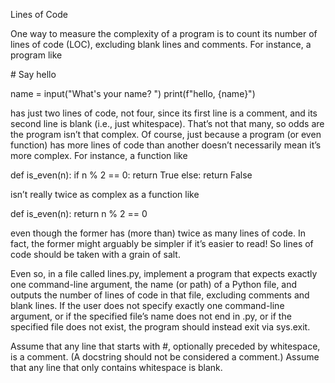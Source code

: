 Lines of Code

One way to measure the complexity of a program is to count its number of lines of code (LOC), excluding blank lines and comments. 
For instance, a program like

 \# Say hello

name = input("What's your name? ")
print(f"hello, {name}")

has just two lines of code, not four, since its first line is a comment, and its second line is blank (i.e., just whitespace). 
That’s not that many, so odds are the program isn’t that complex. Of course, just because a program (or even function) has more 
lines of code than another doesn’t necessarily mean it’s more complex. For instance, a function like

def is_even(n):
    if n % 2 == 0:
        return True
    else:
        return False

isn’t really twice as complex as a function like

def is_even(n):
    return n % 2 == 0

even though the former has (more than) twice as many lines of code. In fact, the former might arguably be simpler if it’s easier to read! 
So lines of code should be taken with a grain of salt.

Even so, in a file called lines.py, implement a program that expects exactly one command-line argument, the name (or path) of a Python file,
and outputs the number of lines of code in that file, excluding comments and blank lines. If the user does not specify exactly one command-line argument,
or if the specified file’s name does not end in .py, or if the specified file does not exist, the program should instead exit via sys.exit.

Assume that any line that starts with #, optionally preceded by whitespace, is a comment. (A docstring should not be considered a comment.) 
Assume that any line that only contains whitespace is blank.
